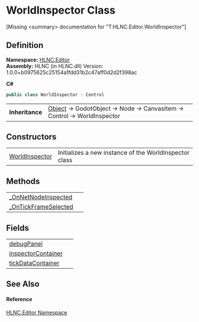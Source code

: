 # WorldInspector Class


\[Missing &lt;summary&gt; documentation for "T:HLNC.Editor.WorldInspector"\]



## Definition
**Namespace:** <a href="N_HLNC_Editor">HLNC.Editor</a>  
**Assembly:** HLNC (in HLNC.dll) Version: 1.0.0+b0975625c25154a1fdd31b2c47aff0d2d2f398ac

**C#**
``` C#
public class WorldInspector : Control
```

<table><tr><td><strong>Inheritance</strong></td><td><a href="https://learn.microsoft.com/dotnet/api/system.object" target="_blank" rel="noopener noreferrer">Object</a>  →  GodotObject  →  Node  →  CanvasItem  →  Control  →  WorldInspector</td></tr>
</table>



## Constructors
<table>
<tr>
<td><a href="M_HLNC_Editor_WorldInspector__ctor">WorldInspector</a></td>
<td>Initializes a new instance of the WorldInspector class</td></tr>
</table>

## Methods
<table>
<tr>
<td><a href="M_HLNC_Editor_WorldInspector__OnNetNodeInspected">_OnNetNodeInspected</a></td>
<td> </td></tr>
<tr>
<td><a href="M_HLNC_Editor_WorldInspector__OnTickFrameSelected">_OnTickFrameSelected</a></td>
<td> </td></tr>
</table>

## Fields
<table>
<tr>
<td><a href="F_HLNC_Editor_WorldInspector_debugPanel">debugPanel</a></td>
<td> </td></tr>
<tr>
<td><a href="F_HLNC_Editor_WorldInspector_inspectorContainer">inspectorContainer</a></td>
<td> </td></tr>
<tr>
<td><a href="F_HLNC_Editor_WorldInspector_tickDataContainer">tickDataContainer</a></td>
<td> </td></tr>
</table>

## See Also


#### Reference
<a href="N_HLNC_Editor">HLNC.Editor Namespace</a>  
